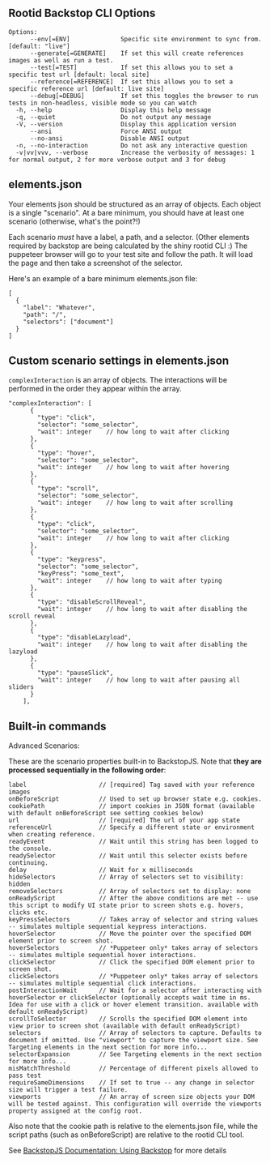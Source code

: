 ## Rootid Backstop CLI Options
```
Options:
      --env[=ENV]              Specific site environment to sync from. [default: "live"]
      --generate[=GENERATE]    If set this will create references images as well as run a test.
      --test[=TEST]            If set this allows you to set a specific test url [default: local site]
      --reference[=REFERENCE]  If set this allows you to set a specific reference url [default: live site]
      --debug[=DEBUG]          If set this toggles the browser to run tests in non-headless, visible mode so you can watch
  -h, --help                   Display this help message
  -q, --quiet                  Do not output any message
  -V, --version                Display this application version
      --ansi                   Force ANSI output
      --no-ansi                Disable ANSI output
  -n, --no-interaction         Do not ask any interactive question
  -v|vv|vvv, --verbose         Increase the verbosity of messages: 1 for normal output, 2 for more verbose output and 3 for debug
```

## elements.json
Your elements json should be structured as an array of objects. Each object is a single "scenario". At a bare minimum, you should have at least one scenario (otherwise, what's the point?!)

Each scenario *must* have a label, a path, and a selector. (Other elements required by backstop are being calculated by the shiny rootid CLI :) The puppeteer browser will go to your test site and follow the path. It will load the page and then take a screenshot of the selector.

Here's an example of a bare minimum elements.json file:

```
[
  {
    "label": "Whatever",
    "path": "/",
    "selectors": ["document"]
  }
]

```

## Custom scenario settings in elements.json

`complexInteraction` is an array of objects. The interactions will be performed in the order they appear within the array.

```
"complexInteraction": [
      {
        "type": "click",
        "selector": "some_selector",
        "wait": integer    // how long to wait after clicking
      },
      {
        "type": "hover",
        "selector": "some_selector",
        "wait": integer    // how long to wait after hovering
      },
      {
        "type": "scroll",
        "selector": "some_selector",
        "wait": integer    // how long to wait after scrolling
      },
      {
        "type": "click",
        "selector": "some_selector",
        "wait": integer    // how long to wait after clicking
      },
      {
        "type": "keypress",
        "selector": "some_selector",
        "keyPress": "some_text",
        "wait": integer    // how long to wait after typing
      },
      {
        "type": "disableScrollReveal",
        "wait": integer    // how long to wait after disabling the scroll reveal
      },
      {
        "type": "disableLazyload",
        "wait": integer    // how long to wait after disabling the lazyload
      },
      {
        "type": "pauseSlick",
        "wait": integer    // how long to wait after pausing all sliders
      }
    ],
```

## Built-in commands

Advanced Scenarios:

These are the scenario properties built-in to BackstopJS. Note that **they are processed sequentially in the following order**:

```
label                    // [required] Tag saved with your reference images
onBeforeScript           // Used to set up browser state e.g. cookies.
cookiePath               // import cookies in JSON format (available with default onBeforeScript see setting cookies below)
url                      // [required] The url of your app state
referenceUrl             // Specify a different state or environment when creating reference.
readyEvent               // Wait until this string has been logged to the console.
readySelector            // Wait until this selector exists before continuing.
delay                    // Wait for x milliseconds
hideSelectors            // Array of selectors set to visibility: hidden
removeSelectors          // Array of selectors set to display: none
onReadyScript            // After the above conditions are met -- use this script to modify UI state prior to screen shots e.g. hovers, clicks etc.
keyPressSelectors        // Takes array of selector and string values -- simulates multiple sequential keypress interactions.
hoverSelector            // Move the pointer over the specified DOM element prior to screen shot.
hoverSelectors           // *Puppeteer only* takes array of selectors -- simulates multiple sequential hover interactions.
clickSelector            // Click the specified DOM element prior to screen shot.
clickSelectors           // *Puppeteer only* takes array of selectors -- simulates multiple sequential click interactions.
postInteractionWait      // Wait for a selector after interacting with hoverSelector or clickSelector (optionally accepts wait time in ms. Idea for use with a click or hover element transition. available with default onReadyScript)
scrollToSelector         // Scrolls the specified DOM element into view prior to screen shot (available with default onReadyScript)
selectors                // Array of selectors to capture. Defaults to document if omitted. Use "viewport" to capture the viewport size. See Targeting elements in the next section for more info...
selectorExpansion        // See Targeting elements in the next section for more info...
misMatchThreshold        // Percentage of different pixels allowed to pass test
requireSameDimensions    // If set to true -- any change in selector size will trigger a test failure.
viewports                // An array of screen size objects your DOM will be tested against. This configuration will override the viewports property assigned at the config root.
```

Also note that the cookie path is relative to the elements.json file, while the script paths (such as onBeforeScript) are relative to the rootid CLI tool.

See [BackstopJS Documentation: Using Backstop](https://github.com/garris/BackstopJS#using-backstopjs) for more details
